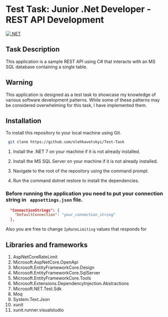 # Test Task: Junior .Net Developer - REST API Development

[![.NET](https://github.com/olehkavetskyi/Test-Task/actions/workflows/dotnet.yml/badge.svg)](https://github.com/olehkavetskyi/Test-Task/actions/workflows/dotnet.yml)

## Task Description

This application is a sample REST API using C# that interacts with an MS SQL database containing a single table. 

## Warning

This application is designed as a test task to showcase my knowledge of various software development patterns. While some of these patterns may be considered overwhelming for this task, I have implemented them.

## Installation

To install this repository to your local machine using Git.

```bash
 git clone https://github.com/olehkavetskyi/Test-Task
```

1. Install the .NET 7 on your machine if it is not already installed.

2. Install the MS SQL Server on your machine if it is not already installed.

2. Navigate to the root of the repository using the command prompt.

3. Run the command dotnet restore to install the dependencies.

### Before running the application you need to put your connection string in ``` appsettings.json``` file. 

```json
  "ConnectionStrings": {
    "DefaultConnection": "your_connection_string"
  },
```
Also you are free to change ``` IpRateLimiting ``` values that responds for 

## Libraries and frameworks

1. AspNetCoreRateLimit
1. Microsoft.AspNetCore.OpenApi
1. Microsoft.EntityFrameworkCore.Design
1. Microsoft.EntityFrameworkCore.SqlServer
1. Microsoft.EntityFrameworkCore.Tools
1. Microsoft.Extensions.DependencyInjection.Abstractions
1. Microsoft.NET.Test.Sdk
1. Moq
1. System.Text.Json
1. xunit
1. xunit.runner.visualstudio
